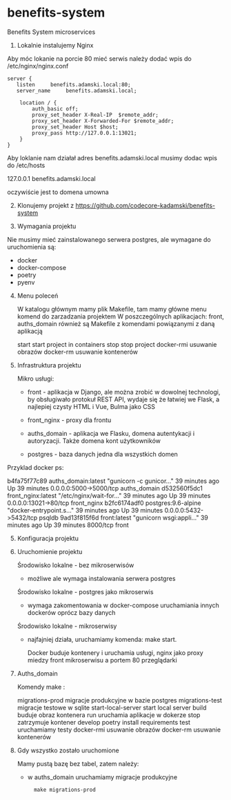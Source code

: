 # benefits-system
Benefits System microservices


1. Lokalnie instalujemy Nginx

Aby móc lokanie na porcie 80 mieć serwis należy dodać wpis do /etc/nginx/nginx.conf

    server {
       listen     benefits.adamski.local:80;
       server_name     benefits.adamski.local;

        location / {
            auth_basic off;
            proxy_set_header X-Real-IP  $remote_addr;
            proxy_set_header X-Forwarded-For $remote_addr;
            proxy_set_header Host $host;
            proxy_pass http://127.0.0.1:13021;
        }
    }

Aby loklanie nam działał adres benefits.adamski.local musimy dodac wpis do /etc/hosts

127.0.0.1   benefits.adamski.local

oczywiście jest to domena umowna

2. Klonujemy projekt z https://github.com/codecore-kadamski/benefits-system

3. Wymagania projektu

Nie musimy mieć zainstalowanego serwera postgres, ale wymagane do uruchomienia są:

- docker
- docker-compose
- poetry
- pyenv

4. Menu poleceń

    W katalogu głównym mamy plik Makefile, tam mamy główne menu komend do zarzadzania projektem
    W poszczególnych aplikacjach: front, auths_domain również są Makefile z komendami powiązanymi z daną aplikacją

    start                 start project in containers
    stop                  stop project
    docker-rmi            usuwanie obrazów 
    docker-rm             usuwanie kontenerów


5. Infrastruktura projektu

    Mikro usługi:

    - front - aplikacja w Django, ale można zrobić w dowolnej technologi, by obsługiwało protokuł REST API, wydaje się że łatwiej we Flask, a najlepiej czysty HTML i Vue, Bulma jako CSS

    - front_nginx - proxy dla frontu

    - auths_domain - aplikacja we Flasku, domena autentykacji i autoryzacji. Także domena kont użytkowników

    - postgres - baza danych jedna dla wszystkich domen

Przyklad docker ps:

b4fa75f77c89        auths_domain:latest   "gunicorn -c gunicor…"   39 minutes ago      Up 39 minutes       0.0.0.0:5000->5000/tcp   auths_domain
d532560f5dc1        front_nginx:latest    "/etc/nginx/wait-for…"   39 minutes ago      Up 39 minutes       0.0.0.0:13021->80/tcp    front_nginx
b2fc6174adf0        postgres:9.6-alpine   "docker-entrypoint.s…"   39 minutes ago      Up 39 minutes       0.0.0.0:5432->5432/tcp   psqldb
9ad13f815f6d        front:latest          "gunicorn wsgi:appli…"   39 minutes ago      Up 39 minutes       8000/tcp                 front


5. Konfiguracja projektu



6. Uruchomienie projektu

    Środowisko lokalne - bez mikroserwisów

    - możliwe ale wymaga instalowania serwera postgres

    Środowisko lokalne - postgres jako mikroserwis

    - wymaga zakomentowania w docker-compose uruchamiania innych dockerów oprócz bazy danych

    Środowisko lokalne - mikroserwisy

    - najfajniej działa, uruchamiamy komenda: make start. 

        Docker buduje kontenery i uruchamia usługi, nginx jako proxy miedzy front mikroserwisu a portem 80 przeglądarki


7. Auths_domain

    Komendy make :

    migrations-prod       migracje produkcyjne w bazie postgres
    migrations-test       migracje testowe w sqlite
    start-local-server    start local server
    build                 buduje obraz kontenera
    run                   uruchamia  aplikacje w dokerze
    stop                  zatrzymuje kontener
    develop               poetry install requirements
    test                  uruchamiamy testy
    docker-rmi            usuwanie obrazów 
    docker-rm             usuwanie kontenerów


8. Gdy wszystko zostało uruchomione

    Mamy pustą bazę bez tabel, zatem należy:

    - w auths_domain uruchamiamy migracje produkcyjne

            make migrations-prod